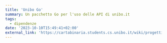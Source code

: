 ```yaml
---
title: 'Unibo Go'
summary: Un pacchetto Go per l'uso delle API di unibo.it
tags:
  - dipendenze
date: '2023-10-10T15:49:41+02:00'
external_link: 'https://cartabinaria.students.cs.unibo.it/wiki/progetti-ausiliari/unibo-go/'
---
```

